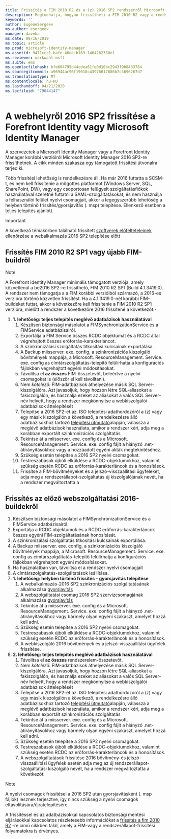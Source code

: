 ```yaml
---
title: Frissítés a FIM 2010 R2 és a (z) 2016 SP2 rendszerről Microsoft Identity Manager 2016 Service Pack 2 verzióra | Microsoft Docs
description: Megtudhatja, hogyan frissítheti a FIM 2010 R2 vagy a rendszer 2016 SP2 összetevőit, majd telepítheti a webszolgáltatási 2016-ban új összetevőket.
keywords: ''
author: EugeneSergeev
ms.author: esergeev
manager: daveba
ms.date: 09/16/2019
ms.topic: article
ms.prod: microsoft-identity-manager
ms.assetid: 9471ccc1-bafe-46ee-b169-1464262380e1
ms.reviewer: markwahl-msft
ms.suite: ems
ms.openlocfilehash: bfe604795d44cdea61fe0d10bc2943f9b8433784
ms.sourcegitcommit: a96944ac96f19018c43976617686b7c3696267d7
ms.translationtype: MT
ms.contentlocale: hu-HU
ms.lasthandoff: 04/21/2020
ms.locfileid: "79044147"
---
```

# <a name="mim-2016-sp2-upgrade--from-forefront-identity--or-microsoft-identity-manager"></a>A webhelyről 2016 SP2 frissítése a Forefront Identity vagy Microsoft Identity Manager

A szervezetek a Microsoft Identity Manager vagy a Forefront Identity Manager korábbi verzióiról Microsoft Identity Manager 2016 SP2-re frissíthetnek.  A cikk minden szakasza egy támogatott frissítési útvonalra terjed ki.

Több frissítési lehetőség is rendelkezésre áll. Ha már 2016 futtatta a SCSM-t, és nem kell frissítenie a mögöttes platformot (Windows Server, SQL, SharePoint, DW), vagy egy csoportosan felügyelt szolgáltatásfiókok használatával szeretné futtatni a SAML-szolgáltatásokat, és nem használja a felhasználói felület nyelvi csomagjait, akkor a legegyszerűbb lehetőség a helyben történő frissítés/gyorsjavítás (. msp) telepítése. Ellenkező esetben a teljes telepítés ajánlott.

> [!IMPORTANT]
> A következő témakörben található frissített [szoftverek előfeltételeinek](prepare-server-ws2016.md#software-prerequisites) ellenőrzése a webalkalmazás 2016 SP2 telepítése előtt

## <a name="upgrade-from-fim-2010-r2-sp1-or-later-fim-builds"></a>Frissítés FIM 2010 R2 SP1 vagy újabb FIM-buildről

> [!NOTE]
> A Forefront Identity Manager minimális támogatott verziója, amely közvetlenül a be2016 SP2-re frissíthető, FIM 2010 R2 SP1 (Build 4.1.3419.0). A rendszer nem támogatja a a FIM korábbi verzióiból származó, a 2016-es verzióra történő közvetlen frissítést. Ha a 4.1.3419.0-nél korábbi FIM-buildeket futtat, akkor a következőre kell frissítenie a FIM 2010 R2 SP1 verzióra, mielőtt a rendszer a következőre 2016 frissítené a következőt:-

1. **1. lehetőség: teljes telepítés meglévő adatbázisok használatával**
    1. Készítsen biztonsági másolatot a FIMSynchronizationService és a FIMService adatbázisairól.
    1. Exportálja a FIM Service összes RCDC objektumát és a RCDC által végrehajtott összes erőforrás-karakterláncot.
    1. A szinkronizálási szolgáltatás titkosítási kulcsainak exportálása.
    1. A Backup miisserver. exe. config, a szinkronizációs kiszolgáló bővítmények mappája, a Microsoft. ResourceManagement. Service. exe. config as címtárszolgáltatás-telepítő felülírhatja a konfigurációs fájlokban végrehajtott egyéni módosításokat.
    1. Távolítsa el **az összes** FIM-összetevőt, beleértve a nyelvi csomagokat is (először el kell távolítani).
    1. Nem *kötelező:* FIM-adatbázisok áthelyezése másik SQL Server-kiszolgálóra. Azt javasoljuk, hogy hozzon létre SQL-aliasokat a fakiszolgálón, és használja ezeket az aliasokat a valós SQL Server-név helyett, hogy a rendszer megkönnyítse a webkiszolgálói adatbázisok áttelepítését
    1. Telepítse a 2016 SP2-et az. ISO telepítési adathordozóról a (z) vagy egy másik kiszolgálón a következő, a rendelkezésre álló adatbázisokhoz tartozó [telepítési útmutató](microsoft-identity-manager-deploy.md)alapján, válassza a meglévő adatbázisok használata, amikor a rendszer kéri, adja meg a korábban exportált szinkronizációs szolgáltatás
    1. Tekintse át a miisserver. exe. config és a Microsoft. ResourceManagement. Service. exe. config fájlt a hiányzó .net-átirányításokhoz vagy a hozzáadott egyéni akták megtekintéséhez.
    1. Szükség esetén telepítse a 2016 SP2 nyelvi csomagokat.
    1. Testreszabások újbóli elküldése a RCDC-objektumokhoz, valamint szükség esetén RCDC az erőforrás-karakterláncok és a honosítások.
    1. Frissítse a FIM-bővítményeket és a jelszó-visszaállítási ügyfeleket, adja meg a rendszerállapot-szolgáltatás új kiszolgálójának nevét, ha a rendszer megváltoztatta a
    
## <a name="upgrade-from-previous-mim-2016-builds"></a>Frissítés az előző webszolgáltatási 2016-buildekről
1. Készítsen biztonsági másolatot a FIMSynchronizationService és a FIMService adatbázisairól.
1. Exportálja a RCDC objektumok és a RCDC erőforrás-karakterláncok összes egyéni FIM-szolgáltatásának honosítását.
1. A szinkronizálási szolgáltatás titkosítási kulcsainak exportálása.
1. A Backup miisserver. exe. config, a szinkronizációs kiszolgáló bővítmények mappája, a Microsoft. ResourceManagement. Service. exe. config as címtárszolgáltatás-telepítő felülírhatja a konfigurációs fájlokban végrehajtott egyéni módosításokat.
1. Ha használatban van, távolítsa el a rendszer nyelvi csomagjait
1. A címtárszolgáltatás-szolgáltatások leállítása.
1. **1. lehetőség: helyben történő frissítés – gyorsjavítás telepítése**
    1. A webalkalmazás-2016 SP2 szinkronizációs szolgáltatásának alkalmazása [gyorsjavítás](https://www.microsoft.com/download/details.aspx?id=100412)
    1. A webszolgáltatási csomag 2016 SP2 szervizcsomagjának alkalmazása [gyorsjavítás](https://www.microsoft.com/download/details.aspx?id=100412)
    1. Tekintse át a miisserver. exe. config és a Microsoft. ResourceManagement. Service. exe. config fájlt a hiányzó .net-átirányításokhoz vagy bármely olyan egyéni szakaszt, amelyet hozzá kell adni.
    1. Szükség esetén telepítse a 2016 SP2 nyelvi csomagokat.
    1. Testreszabások újbóli elküldése a RCDC-objektumokhoz, valamint szükség esetén RCDC az erőforrás-karakterláncok és a honosítások.
    1. A webkiszolgáló 2016 bővítmények és a jelszó-visszaállítási ügyfelek frissítése.
1. **2. lehetőség: teljes telepítés meglévő adatbázisok használatával**
    1. Távolítsa el **az összes** rendszerelem-összetevőt.
    1. Nem *kötelező:* FIM-adatbázisok áthelyezése másik SQL Server-kiszolgálóra. Azt javasoljuk, hogy hozzon létre SQL-aliasokat a fakiszolgálón, és használja ezeket az aliasokat a valós SQL Server-név helyett, hogy a rendszer megkönnyítse a webkiszolgálói adatbázisok áttelepítését
    1. Telepítse a 2016 SP2-et az. ISO telepítési adathordozóról a (z) vagy egy másik kiszolgálón a következő, a rendelkezésre álló adatbázisokhoz tartozó [telepítési útmutató](microsoft-identity-manager-deploy.md)alapján, válassza a meglévő adatbázisok használata, amikor a rendszer kéri, adja meg a korábban exportált szinkronizációs szolgáltatás
    1. Tekintse át a miisserver. exe. config és a Microsoft. ResourceManagement. Service. exe. config fájlt a hiányzó .net-átirányításokhoz vagy bármely olyan egyéni szakaszt, amelyet hozzá kell adni.
    1. Szükség esetén telepítse a 2016 SP2 nyelvi csomagokat.
    1. Testreszabások újbóli elküldése a RCDC-objektumokhoz, valamint szükség esetén RCDC az erőforrás-karakterláncok és a honosítások.
    1. A webszolgáltatások frissítése 2016 bővítmény-és jelszó-visszaállítási ügyfelek esetén adja meg az új rendszerállapot-szolgáltatási kiszolgáló nevét, ha a rendszer megváltoztatta a következőt:

> [!NOTE]
> A nyelvi csomagok frissítései a 2016 SP2 után gyorsjavításként (. msp fájlok) lesznek terjesztve, így nincs szükség a nyelvi csomagok eltávolítására/újratelepítésére.

A frissítéssel és az adatbázisokkal kapcsolatos biztonsági mentési eljárásokkal kapcsolatos részletesebb információkat a [frissítés a fim 2010 R2](https://docs.microsoft.com/previous-versions/mim/jj134291%28v%3dws.10%29) -re című cikkben talál, amely a FIM-vagy a rendszerállapot-frissítési folyamatokra is érvényes.
